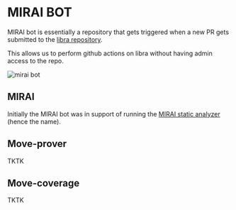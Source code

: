 # MIRAI BOT

MIRAI bot is essentially a repository that gets triggered when a new PR gets submitted to the [libra repository](https://www.github.com/libra/libra).

This allows us to perform github actions on libra without having admin access to the repo.

![mirai bot](mirai-bot.pngs)

## MIRAI

Initially the MIRAI bot was in support of running the [MIRAI static analyzer](https://github.com/facebookexperimental/MIRAI) (hence the name).

## Move-prover

TKTK

## Move-coverage

TKTK
